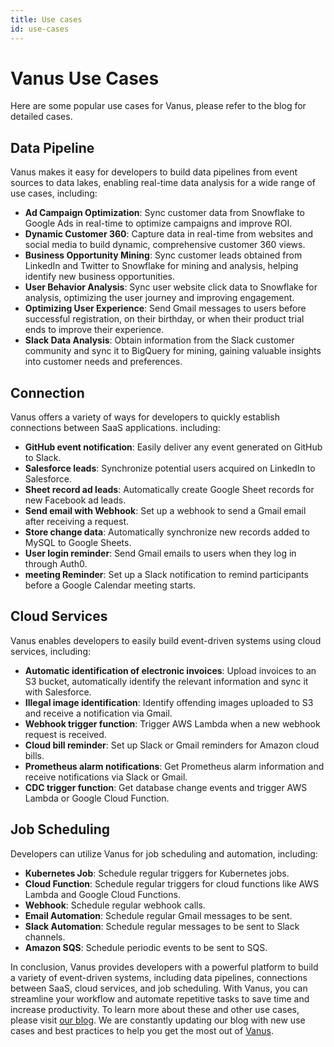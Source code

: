 ```yaml
---
title: Use cases
id: use-cases
---
```


# Vanus Use Cases

Here are some popular use cases for Vanus, please refer to the blog for detailed cases.


## Data Pipeline

Vanus makes it easy for developers to build data pipelines from event sources to data lakes, enabling real-time data analysis for a wide range of use cases, including:

- **Ad Campaign Optimization**: Sync customer data from Snowflake to Google Ads in real-time to optimize campaigns and improve ROI.
- **Dynamic Customer 360**: Capture data in real-time from websites and social media to build dynamic, comprehensive customer 360 views.
- **Business Opportunity Mining**: Sync customer leads obtained from LinkedIn and Twitter to Snowflake for mining and analysis, helping identify new business opportunities.
- **User Behavior Analysis**: Sync user website click data to Snowflake for analysis, optimizing the user journey and improving engagement.
- **Optimizing User Experience**: Send Gmail messages to users before successful registration, on their birthday, or when their product trial ends to improve their experience.
- **Slack Data Analysis**: Obtain information from the Slack customer community and sync it to BigQuery for mining, gaining valuable insights into customer needs and preferences.

## Connection

Vanus offers a variety of ways for developers to quickly establish connections between SaaS applications. including:

- **GitHub event notification**: Easily deliver any event generated on GitHub to Slack.
- **Salesforce leads**: Synchronize potential users acquired on LinkedIn to Salesforce.
- **Sheet record ad leads**: Automatically create Google Sheet records for new Facebook ad leads.
- **Send email with Webhook**: Set up a webhook to send a Gmail email after receiving a request.
- **Store change data**: Automatically synchronize new records added to MySQL to Google Sheets.
- **User login reminder**: Send Gmail emails to users when they log in through Auth0.
- **meeting Reminder**: Set up a Slack notification to remind participants before a Google Calendar meeting starts.

## Cloud Services

Vanus enables developers to easily build event-driven systems using cloud services, including:

- **Automatic identification of electronic invoices**: Upload invoices to an S3 bucket, automatically identify the relevant information and sync it with Salesforce.
- **Illegal image identification**: Identify offending images uploaded to S3 and receive a notification via Gmail.
- **Webhook trigger function**: Trigger AWS Lambda when a new webhook request is received.
- **Cloud bill reminder**: Set up Slack or Gmail reminders for Amazon cloud bills.
- **Prometheus alarm notifications**: Get Prometheus alarm information and receive notifications via Slack or Gmail.
- **CDC trigger function**: Get database change events and trigger AWS Lambda or Google Cloud Function.

## Job Scheduling

Developers can utilize Vanus for job scheduling and automation, including:

- **Kubernetes Job**: Schedule regular triggers for Kubernetes jobs.
- **Cloud Function**: Schedule regular triggers for cloud functions like AWS Lambda and Google Cloud Functions.
- **Webhook**: Schedule regular webhook calls.
- **Email Automation**: Schedule regular Gmail messages to be sent.
- **Slack Automation**: Schedule regular messages to be sent to Slack channels.
- **Amazon SQS**: Schedule periodic events to be sent to SQS.

In conclusion, Vanus provides developers with a powerful platform to build a variety of event-driven systems, including
data pipelines, connections between SaaS, cloud services, and job scheduling. With Vanus, you can streamline your
workflow and automate repetitive tasks to save time and increase productivity. To learn more about these and other
use cases, please visit [our blog](https://www.vanus.ai/blog/). We are constantly updating our blog with new use cases and best practices to help
you get the most out of [Vanus](https://www.Vanus.ai).
